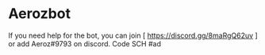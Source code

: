 # Aerozbot
If you need help for the bot, you can join 
[ https://discord.gg/8maRgQ62uv ]
or add Aeroz#9793 on discord.
Code SCH #ad
